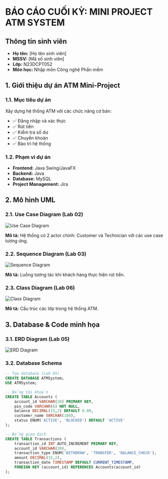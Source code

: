 # BÁO CÁO CUỐI KỲ: MINI PROJECT ATM SYSTEM

## Thông tin sinh viên
- **Họ tên:** [Họ tên sinh viên]
- **MSSV:** [Mã số sinh viên]
- **Lớp:** N23DCPT052
- **Môn học:** Nhập môn Công nghệ Phần mềm

## 1. Giới thiệu dự án ATM Mini-Project

### 1.1. Mục tiêu dự án
Xây dựng hệ thống ATM với các chức năng cơ bản:
- ✅ Đăng nhập và xác thực
- ✅ Rút tiền
- ✅ Kiểm tra số dư  
- ✅ Chuyển khoản
- ✅ Bảo trì hệ thống

### 1.2. Phạm vi dự án
- **Frontend:** Java Swing/JavaFX
- **Backend:** Java
- **Database:** MySQL
- **Project Management:** Jira

## 2. Mô hình UML

### 2.1. Use Case Diagram (Lab 02)
![Use Case Diagram](../artifacts/lab02-use-case/use-case-diagram.png)

**Mô tả:** Hệ thống có 2 actor chính: Customer và Technician với các use case tương ứng.

### 2.2. Sequence Diagram (Lab 03)
![Sequence Diagram](../artifacts/lab03-sequence/withdraw-sequence.png)

**Mô tả:** Luồng tương tác khi khách hàng thực hiện rút tiền.

### 2.3. Class Diagram (Lab 06)
![Class Diagram](../artifacts/lab06-class-diagram/class-diagram.png)

**Mô tả:** Cấu trúc các lớp trong hệ thống ATM.

## 3. Database & Code minh họa

### 3.1. ERD Diagram (Lab 05)
![ERD Diagram](../artifacts/lab05-erd-database/atm-erd.png)

### 3.2. Database Schema
```sql
-- Tạo database (Lab 05)
CREATE DATABASE ATMSystem;
USE ATMSystem;

-- Bảng tài khoản
CREATE TABLE Accounts (
    account_id VARCHAR(20) PRIMARY KEY,
    pin_code VARCHAR(6) NOT NULL,
    balance DECIMAL(15,2) DEFAULT 0.00,
    customer_name VARCHAR(100),
    status ENUM('ACTIVE', 'BLOCKED') DEFAULT 'ACTIVE'
);

-- Bảng giao dịch
CREATE TABLE Transactions (
    transaction_id INT AUTO_INCREMENT PRIMARY KEY,
    account_id VARCHAR(20),
    transaction_type ENUM('WITHDRAW', 'TRANSFER', 'BALANCE_CHECK'),
    amount DECIMAL(15,2),
    transaction_date TIMESTAMP DEFAULT CURRENT_TIMESTAMP,
    FOREIGN KEY (account_id) REFERENCES Accounts(account_id)
);
